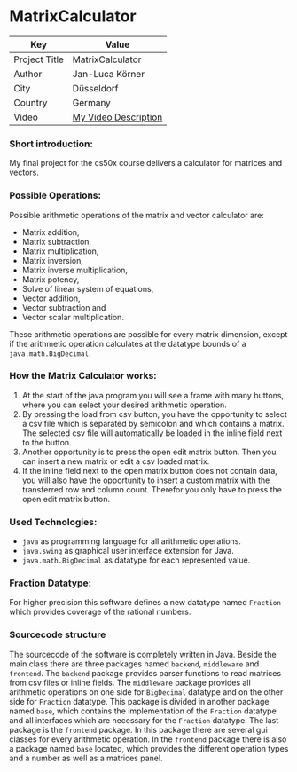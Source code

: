 # MatrixCalculator

| Key           | Value                                         |
|---------------|-----------------------------------------------|
| Project Title | MatrixCalculator                              |
| Author        | Jan-Luca Körner                               |
| City          | Düsseldorf                                    |
| Country       | Germany                                       |
| Video         | [My Video Description](https://www.google.de) |

### Short introduction:

My final project for the cs50x course delivers a calculator for matrices and vectors.

### Possible Operations:

Possible arithmetic operations of the matrix and vector calculator are:
* Matrix addition,
* Matrix subtraction,
* Matrix multiplication,
* Matrix inversion,
* Matrix inverse multiplication,
* Matrix potency,
* Solve of linear system of equations,
* Vector addition,
* Vector subtraction and
* Vector scalar multiplication.

These arithmetic operations are possible for every matrix dimension,
except if the arithmetic operation calculates at the datatype bounds of a `java.math.BigDecimal`.

### How the Matrix Calculator works:

1. At the start of the java program you will see a frame with many buttons,
   where you can select your desired arithmetic operation.
2. By pressing the load from csv button, you have the opportunity to select a csv file which is separated by semicolon
and which contains a matrix. The selected csv file will automatically be loaded in the inline field next to the button.
3. Another opportunity is to press the open edit matrix button. Then you can insert a new matrix or edit a csv loaded matrix.
4. If the inline field next to the open matrix button does not contain data, you will also have the opportunity to
insert a custom matrix with the transferred row and column count. Therefor you only have to press the open edit matrix button.

### Used Technologies:

* `java` as programming language for all arithmetic operations.
* `java.swing` as graphical user interface extension for Java.
* `java.math.BigDecimal` as datatype for each represented value.

### Fraction Datatype:

For higher precision this software defines a new datatype named `Fraction` which provides coverage of the rational numbers.

### Sourcecode structure
The sourcecode of the software is completely written in Java. Beside the main class there are three packages named `backend`,
`middleware` and `frontend`. The `backend` package provides parser functions to read matrices from csv files or inline fields.
The `middleware` package provides all arithmetic operations on one side for `BigDecimal` datatype and on the other side for
`Fraction` datatype. This package is divided in another package named `base`, which contains the implementation of the
`Fraction` datatype and all interfaces which are necessary for the `Fraction` datatype. The last package is the `frontend`
package. In this package there are several gui classes for every arithmetic operation. In the `frontend` package there is
also a package named `base` located, which provides the different operation types and a number as well as a matrices panel.

